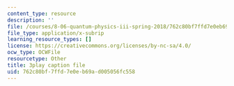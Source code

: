 ```yaml
---
content_type: resource
description: ''
file: /courses/8-06-quantum-physics-iii-spring-2018/762c80bf7ffd7e0eb69ad005056fc558_wWPh_6ex8qw.srt
file_type: application/x-subrip
learning_resource_types: []
license: https://creativecommons.org/licenses/by-nc-sa/4.0/
ocw_type: OCWFile
resourcetype: Other
title: 3play caption file
uid: 762c80bf-7ffd-7e0e-b69a-d005056fc558
---
```

